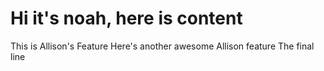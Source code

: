 # Hi it's noah, here is content
This is Allison's Feature
Here's another awesome Allison feature
The final line
